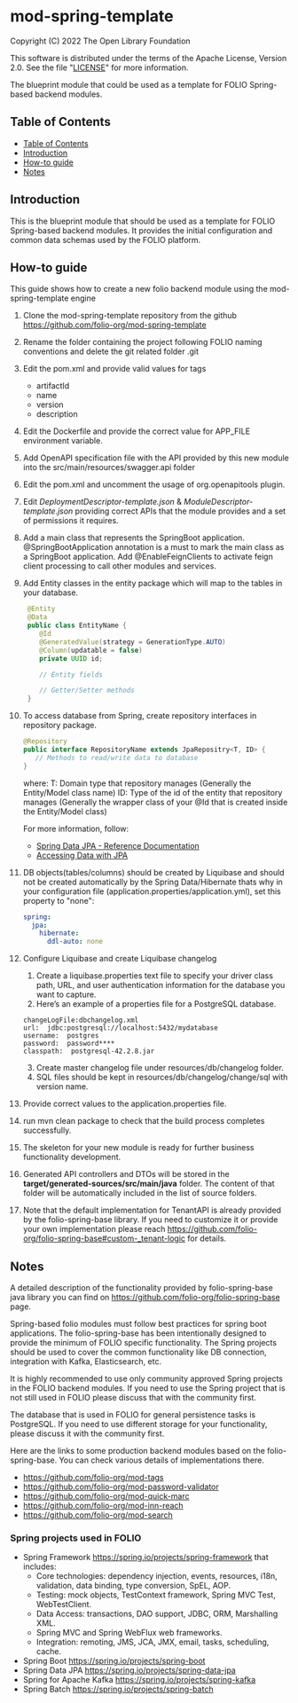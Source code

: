 # mod-spring-template

Copyright (C) 2022 The Open Library Foundation

This software is distributed under the terms of the Apache License,
Version 2.0. See the file "[LICENSE](LICENSE)" for more information.

The blueprint module that could be used as a template for FOLIO Spring-based backend modules.

## Table of Contents

- [Table of Contents](#table-of-contents)
- [Introduction](#introduction)
- [How-to guide](#how-to-guide)
- [Notes](#notes)

## Introduction

This is the blueprint module that should be used as a template for FOLIO Spring-based backend modules.
It provides the initial configuration and common data schemas used by the FOLIO platform.


## How-to guide
This guide shows how to create a new folio backend module using the mod-spring-template engine

1. Clone the mod-spring-template repository from the github https://github.com/folio-org/mod-spring-template
2. Rename the folder containing the project following FOLIO naming conventions and delete the git related folder .git
3. Edit the pom.xml and provide valid values for tags
   - artifactId
   - name
   - version
   - description
4. Edit the Dockerfile and provide the correct value for APP_FILE environment variable.
5. Add OpenAPI specification file with the API provided by this new module into the src/main/resources/swagger.api folder
6. Edit the pom.xml and uncomment the usage of org.openapitools plugin.
7. Edit *DeploymentDescriptor-template.json* & *ModuleDescriptor-template.json* providing correct APIs that the module provides and a set of permissions it requires.
8. Add a main class that represents the SpringBoot application. @SpringBootApplication annotation is a must to mark the main class as a SpringBoot application. Add @EnableFeignClients to activate feign client processing to call other modules and services.
9. Add Entity classes in the entity package which will map to the tables in your database.
   ```java
    @Entity
    @Data
    public class EntityName {
       @Id
       @GeneratedValue(strategy = GenerationType.AUTO)
       @Column(updatable = false)
       private UUID id;

       // Entity fields

       // Getter/Setter methods
    }
   ```
10. To access database from Spring, create repository interfaces in repository package.
    ```java
    @Repository
    public interface RepositoryName extends JpaRepositry<T, ID> {
       // Methods to read/write data to database
    }
    ```
    where:
    T: Domain type that repository manages (Generally the Entity/Model class name)
    ID: Type of the id of the entity that repository manages (Generally the wrapper class of your @Id that is created inside the Entity/Model class)

    For more information, follow:
    * [Spring Data JPA - Reference Documentation](https://docs.spring.io/spring-data/jpa/docs/current/reference/html/)
    * [Accessing Data with JPA](https://spring.io/guides/gs/accessing-data-jpa/)
11. DB objects(tables/columns) should be created by Liquibase and should not be created automatically by the Spring Data/Hibernate thats why in your configuration file (application.properties/application.yml), set this property to "none":
    ```yaml
    spring:
      jpa:
        hibernate:
          ddl-auto: none
    ```
12. Configure Liquibase and create Liquibase changelog  
    1. Create a liquibase.properties text file to specify your driver class path, URL, and user authentication information for the database you want to capture. 
    2. Here’s an example of a properties file for a PostgreSQL database.
    ```
    changeLogFile:dbchangelog.xml  
    url:  jdbc:postgresql://localhost:5432/mydatabase
    username:  postgres  
    password:  password****
    classpath:  postgresql-42.2.8.jar
    ```
    3. Create master changelog file under resources/db/changelog folder.
    4. SQL files should be kept in resources/db/changelog/change<version>/sql with version name.
        
14. Provide correct values to the application.properties file.
15. run mvn clean package to check that the build process completes successfully.
16. The skeleton for your new module is ready for further business functionality development.
17. Generated API controllers and DTOs will be stored in the **target/generated-sources/src/main/java** folder. The content of that folder will be automatically included in the list of source folders.
18. Note that the default implementation for TenantAPI is already provided by the folio-spring-base library. If you need to customize it or provide your own implementation please reach https://github.com/folio-org/folio-spring-base#custom-_tenant-logic for details.

## Notes

A detailed description of the functionality provided by folio-spring-base java library you can find on https://github.com/folio-org/folio-spring-base page.

Spring-based folio modules must follow best practices for spring boot applications. The folio-spring-base has been intentionally designed to provide the minimum of FOLIO specific functionality. The Spring projects should be used to cover the common functionality like DB connection, integration with Kafka, Elasticsearch, etc.

It is highly recommended to use only community approved Spring projects in the FOLIO backend modules.
If you need to use the Spring project that is not still used in FOLIO please discuss that with the community first.

The database that is used in FOLIO for general persistence tasks is PostgreSQL. If you need to use different storage for your functionality, please discuss it with the community first.

Here are the links to some production backend modules based on the folio-spring-base. You can check various details of implementations there.

- https://github.com/folio-org/mod-tags
- https://github.com/folio-org/mod-password-validator
- https://github.com/folio-org/mod-quick-marc
- https://github.com/folio-org/mod-inn-reach
- https://github.com/folio-org/mod-search


### Spring projects used in FOLIO

- Spring Framework https://spring.io/projects/spring-framework that includes:
  - Core technologies: dependency injection, events, resources, i18n, validation, data binding, type conversion, SpEL, AOP.
  - Testing: mock objects, TestContext framework, Spring MVC Test, WebTestClient.
  - Data Access: transactions, DAO support, JDBC, ORM, Marshalling XML.
  - Spring MVC and Spring WebFlux web frameworks.
  - Integration: remoting, JMS, JCA, JMX, email, tasks, scheduling, cache.
- Spring Boot https://spring.io/projects/spring-boot
- Spring Data JPA https://spring.io/projects/spring-data-jpa
- Spring for Apache Kafka https://spring.io/projects/spring-kafka
- Spring Batch https://spring.io/projects/spring-batch

